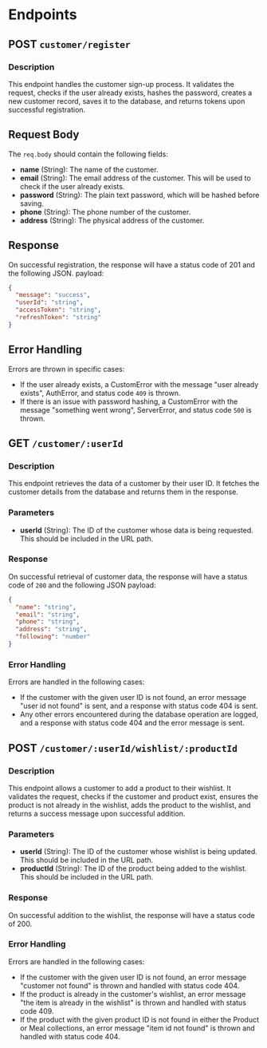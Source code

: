 # Endpoints

## POST `customer/register`

### Description

This endpoint handles the customer sign-up process. It validates the request, checks if the user already exists, hashes the password, creates a new customer record, saves it to the database, and returns tokens upon successful registration.

## Request Body

The `req.body` should contain the following fields:

- **name** (String): The name of the customer.
- **email** (String): The email address of the customer. This will be used to check if the user already exists.
- **password** (String): The plain text password, which will be hashed before saving.
- **phone** (String): The phone number of the customer.
- **address** (String): The physical address of the customer.

## Response

On successful registration, the response will have a status code of 201 and the following JSON.
payload:

```json
{
  "message": "success",
  "userId": "string",
  "accessToken": "string",
  "refreshToken": "string"
}
```

## Error Handling

Errors are thrown in specific cases:

- If the user already exists, a CustomError with the message "user already exists", AuthError, and status code `409` is thrown.
- If there is an issue with password hashing, a CustomError with the message "something went wrong", ServerError, and status code `500` is thrown.

## GET `/customer/:userId`

### Description

This endpoint retrieves the data of a customer by their user ID. It fetches the customer details from the database and returns them in the response.

### Parameters

- **userId** (String): The ID of the customer whose data is being requested. This should be included in the URL path.

### Response

On successful retrieval of customer data, the response will have a status code of `200` and the following JSON payload:

```json
{
  "name": "string",
  "email": "string",
  "phone": "string",
  "address": "string",
  "following": "number"
}
```

### Error Handling

Errors are handled in the following cases:

- If the customer with the given user ID is not found, an error message "user id not found" is sent, and a response with status code 404 is sent.
- Any other errors encountered during the database operation are logged, and a response with status code 404 and the error message is sent.

## POST `/customer/:userId/wishlist/:productId`

### Description

This endpoint allows a customer to add a product to their wishlist. It validates the request, checks if the customer and product exist, ensures the product is not already in the wishlist, adds the product to the wishlist, and returns a success message upon successful addition.

### Parameters

- **userId** (String): The ID of the customer whose wishlist is being updated. This should be included in the URL path.
- **productId** (String): The ID of the product being added to the wishlist. This should be included in the URL path.

### Response

On successful addition to the wishlist, the response will have a status code of 200.

### Error Handling

Errors are handled in the following cases:

- If the customer with the given user ID is not found, an error message "customer not found" is thrown and handled with status code 404.
- If the product is already in the customer's wishlist, an error message "the item is already in the wishlist" is thrown and handled with status code 409.
- If the product with the given product ID is not found in either the Product or Meal collections, an error message "item id not found" is thrown and handled with status code 404.
